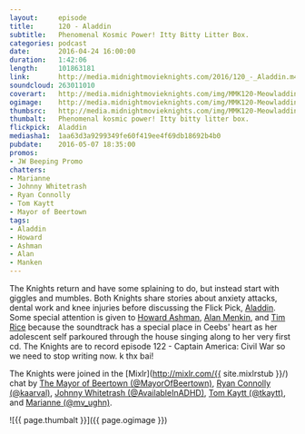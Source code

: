 ```yaml
---
layout:     episode
title:      120 - Aladdin
subtitle:   Phenomenal Kosmic Power! Itty Bitty Litter Box.
categories: podcast
date:       2016-04-24 16:00:00
duration:   1:42:06
length:     101863181
link:       http://media.midnightmovieknights.com/2016/120_-_Aladdin.m4a
soundcloud: 263011010
coverart:   http://media.midnightmovieknights.com/img/MMK120-Meowladdin-1400x1400.png
ogimage:    http://media.midnightmovieknights.com/img/MMK120-Meowladdin-750x750.png
thumbsrc:   http://media.midnightmovieknights.com/img/MMK120-Meowladdin-200x200.png
thumbalt:   Phenomenal kosmic power! Itty bitty litter box.
flickpick:  Aladdin
mediasha1:  1aa63d3a9299349fe60f419ee4f69db18692b4b0
pubdate:    2016-05-07 18:35:00
promos:
- JW Beeping Promo
chatters:
- Marianne
- Johnny Whitetrash
- Ryan Connolly
- Tom Kaytt
- Mayor of Beertown
tags:
- Aladdin
- Howard
- Ashman
- Alan
- Manken
---
```

The Knights return and have some splaining to do, but instead start with giggles and mumbles. Both Knights share stories about anxiety attacks, dental work and knee injuries before discussing the Flick Pick, [Aladdin](http://www.imdb.com/title/tt0103639/). Some special attention is given to [Howard Ashman](http://www.imdb.com/name/nm0039141/), [Alan Menkin](http://www.imdb.com/name/nm0579678/), and [Tim Rice](http://www.imdb.com/name/nm0005358/) because the soundtrack has a special place in Ceebs' heart as her adolescent self parkoured through the house singing along to her very first cd. The Knights are to record episode 122 - Captain America: Civil War so we need to stop writing now. k thx bai!

The Knights were joined in the [Mixlr](http://mixlr.com/{{ site.mixlrstub }}/) chat by [The Mayor of Beertown (@MayorOfBeertown)](https://twitter.com/MayorOfBeertown), [Ryan Connolly (@kaarval)](https://twitter.com/kaarval), [Johnny Whitetrash (@AvailableInADHD)](https://twitter.com/AvailableInADHD), [Tom Kaytt (@tkaytt)](https://twitter.com/tkaytt), and [Marianne (@mv_ughn)](https://twitter.com/mv_ughn).

![{{ page.thumbalt }}]({{ page.ogimage }})
